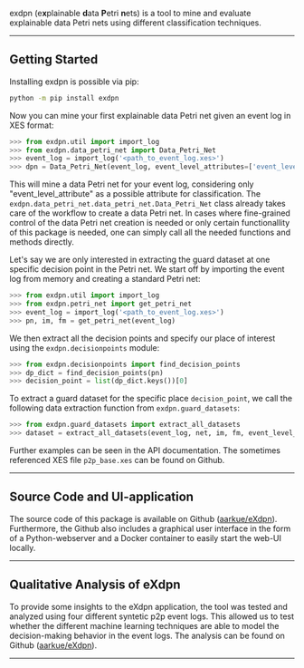 exdpn (e**x**plainable **d**ata **P**etri **n**ets) is a tool to mine and evaluate explainable data Petri nets using different classification techniques.

---

## Getting Started ##
Installing exdpn is possible via pip:
```bash
python -m pip install exdpn 
```

Now you can mine your first explainable data Petri net given an event log in XES format:
```python
>>> from exdpn.util import import_log
>>> from exdpn.data_petri_net import Data_Petri_Net
>>> event_log = import_log('<path_to_event_log.xes>')
>>> dpn = Data_Petri_Net(event_log, event_level_attributes=['event_level_attribute'])
```

This will mine a data Petri net for your event log, considering only "event_level_attribute" as a possible attribute for classification. 
The `exdpn.data_petri_net.data_petri_net.Data_Petri_Net` class already takes care of the workflow to create a data Petri net. In cases where fine-grained 
control of the data Petri net creation is needed or only certain functionallity of this package is needed, one can simply call all the needed functions and methods directly. 

Let's say we are only interested in extracting the guard dataset at one specific decision point in the Petri net.
We start off by importing the event log from memory and creating a standard Petri net:
```python
>>> from exdpn.util import import_log
>>> from exdpn.petri_net import get_petri_net
>>> event_log = import_log('<path_to_event_log.xes>')
>>> pn, im, fm = get_petri_net(event_log)
```
We then extract all the decision points and specify our place of interest using the `exdpn.decisionpoints` module:
```python
>>> from exdpn.decisionpoints import find_decision_points
>>> dp_dict = find_decision_points(pn)
>>> decision_point = list(dp_dict.keys())[0]
```
To extract a guard dataset for the specific place `decision_point`, we call the following data extraction function from `exdpn.guard_datasets`:
```python
>>> from exdpn.guard_datasets import extract_all_datasets
>>> dataset = extract_all_datasets(event_log, net, im, fm, event_level_attributes=['event_level_attribute'], places=[decision_point])
```

Further examples can be seen in the API documentation. The sometimes referenced XES file `p2p_base.xes` can be found on Github.

---

## Source Code and UI-application ##
The source code of this package is available on Github ([aarkue/eXdpn](https://github.com/aarkue/eXdpn)).
Furthermore, the Github also includes a graphical user interface in the form of a Python-webserver and a Docker container to easily start the web-UI locally. 

---

## Qualitative Analysis of eXdpn ##
To provide some insights to the eXdpn application, the tool was tested and analyzed using four different syntetic p2p event logs. This allowed us to test whether the different machine learning techniques are able to model the decision-making behavior in the event logs. The analysis can be found on Github ([aarkue/eXdpn](https://github.com/aarkue/eXdpn)).

---